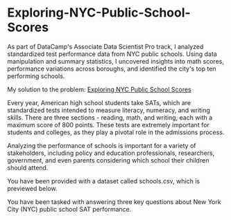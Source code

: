 # Exploring-NYC-Public-School-Scores
As part of DataCamp's Associate Data Scientist Pro track, I analyzed standardized test performance data from NYC public schools. Using data manipulation and summary statistics, I uncovered insights into math scores, performance variations across boroughs, and identified the city's top ten performing schools.

My solution to the problem: [Exploring NYC Public School Scores](notebook.ipynb)

[](schoolbus.jpg)


Every year, American high school students take SATs, which are standardized tests intended to measure literacy, numeracy, and writing skills. There are three sections - reading, math, and writing, each with a maximum score of 800 points. These tests are extremely important for students and colleges, as they play a pivotal role in the admissions process.

Analyzing the performance of schools is important for a variety of stakeholders, including policy and education professionals, researchers, government, and even parents considering which school their children should attend.

You have been provided with a dataset called schools.csv, which is previewed below.

You have been tasked with answering three key questions about New York City (NYC) public school SAT performance.
